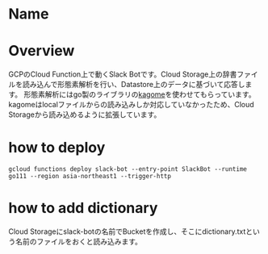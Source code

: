 # Name

# Overview
GCPのCloud Function上で動くSlack Botです。Cloud Storage上の辞書ファイルを読み込んで形態素解析を行い、Datastore上のデータに基づいて応答します。
形態素解析にはgo製のライブラリの[kagome](https://github.com/ikawaha/kagome)を使わせてもらっています。
kagomeはlocalファイルからの読み込みしか対応していなかったため、Cloud Storageから読み込めるように拡張しています。

# how to deploy
```
gcloud functions deploy slack-bot --entry-point SlackBot --runtime go111 --region asia-northeast1 --trigger-http
```

# how to add dictionary
Cloud Storageにslack-botの名前でBucketを作成し、そこにdictionary.txtという名前のファイルをおくと読み込みます。
